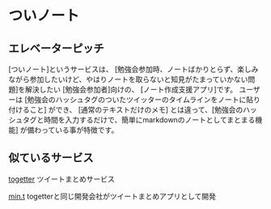 # ついノート

## エレベーターピッチ

[ついノート]というサービスは、
[勉強会参加時、ノートばかりとらず、楽しみながら参加したいけど、やはりノートを取らないと知見がたまっていかない問題]を解決したい
[勉強会参加者]向けの、
[ノート作成支援アプリ]です。
ユーザーは [勉強会のハッシュタグのついたツイッターのタイムラインをノートに貼り付けること] ができ、
[通常のテキストだけのメモ] とは違って、[勉強会のハッシュタグと時間を入力するだけで、簡単にmarkdownのノートとしてまとまる機能] が備わっている事が特徴です。

## 似ているサービス
[togetter](https://togetter.com/hot)
ツイートまとめサービス

[min.t](https://min.togetter.com/)
togetterと同じ開発会社がツイートまとめアプリとして開発
